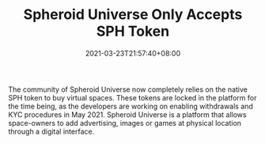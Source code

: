 ﻿---
title: "Spheroid Universe Only Accepts SPH Token"
date: 2021-03-23T21:57:40+08:00
lastmod: 2021-03-23T16:45:40+08:00
draft: false
authors: ["Hanley"]
description: "The community of Spheroid Universe now completely relies on the native SPH token to buy virtual spaces. These tokens are locked in the platform for the time being, as the developers are working on enabling withdrawals and KYC procedures in May 2021. Spheroid Universe is a platform that allows space-owners to add advertising, images or games at physical location through a digital interface."
featuredImage: "spheroid-universe-only-accepts-sph-token.png"
tags: ["Virtual World","Play to Earn"]
categories: ["news"]
news: ["Virtual World"]
weight: 
lightgallery: true
pinned: false
recommend: false
recommend1: false
---

The community of Spheroid Universe now completely relies on the native SPH token to buy virtual spaces. These tokens are locked in the platform for the time being, as the developers are working on enabling withdrawals and KYC procedures in May 2021. Spheroid Universe is a platform that allows space-owners to add advertising, images or games at physical location through a digital interface.

<!--more-->

